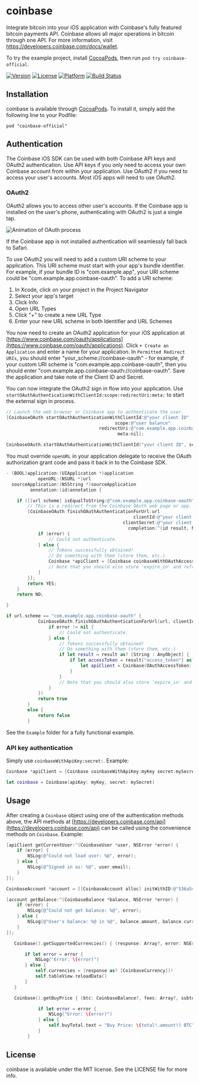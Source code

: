# coinbase

Integrate bitcoin into your iOS application with Coinbase's fully featured bitcoin payments API. Coinbase allows all major operations in bitcoin through one API. For more information, visit https://developers.coinbase.com/docs/wallet.

To try the example project, install [CocoaPods](http://cocoapods.org), then run `pod try coinbase-official`.

[![Version](https://img.shields.io/cocoapods/v/coinbase-official.svg?style=flat)](http://cocoadocs.org/docsets/coinbase-official)
[![License](https://img.shields.io/cocoapods/l/coinbase-official.svg?style=flat)](http://cocoadocs.org/docsets/coinbase-official)
[![Platform](https://img.shields.io/cocoapods/p/coinbase-official.svg?style=flat)](http://cocoadocs.org/docsets/coinbase-official)
[![Build Status](https://travis-ci.org/coinbase/coinbase-ios-sdk.svg?branch=master)](https://travis-ci.org/coinbase/coinbase-ios-sdk?branch=master)

## Installation

coinbase is available through [CocoaPods](http://cocoapods.org). To install
it, simply add the following line to your Podfile:

    pod "coinbase-official"

## Authentication

The Coinbase iOS SDK can be used with both Coinbase API keys and OAuth2 authentication. Use API keys if you only need to access your own Coinbase account from within your application. Use OAuth2 if you need to access your user's accounts. Most iOS apps will need to use OAuth2.

### OAuth2

OAuth2 allows you to access other user's accounts. If the Coinbase app is installed on the user's phone, authenticating with OAuth2 is just a single tap.

![Animation of OAuth process](http://i.imgur.com/Uikav7g.gif)

If the Coinbase app is not installed authentication will seamlessly fall back to Safari.

To use OAuth2 you will need to add a custom URI scheme to your application. This URI scheme must start with your app's bundle identifier. For example, if your bundle ID is "com.example.app", your URI scheme could be "com.example.app.coinbase-oauth". To add a URI scheme:

1. In Xcode, click on your project in the Project Navigator
2. Select your app's target
3. Click Info
4. Open URL Types
5. Click "+" to create a new URL Type
6. Enter your new URL scheme in both Identifier and URL Schemes

You now need to create an OAuth2 application for your iOS application at [https://www.coinbase.com/oauth/applications](https://www.coinbase.com/oauth/applications). Click `+ Create an Application` and enter a name for your application. In `Permitted Redirect URIs`, you should enter "your_scheme://coinbase-oauth" - for example, if your custom URI scheme is "com.example.app.coinbase-oauth", then you should enter "com.example.app.coinbase-oauth://coinbase-oauth". Save the application and take note of the Client ID and Secret.

You can now integrate the OAuth2 sign in flow into your application. Use `startOAuthAuthenticationWithClientId:scope:redirectUri:meta:` to start the external sign in process.

```objective-c
// Launch the web browser or Coinbase app to authenticate the user.
[CoinbaseOAuth startOAuthAuthenticationWithClientId:@"your client ID"
                                         scope:@"user balance"
                                   redirectUri:@"com.example.app.coinbase-oauth://coinbase-oauth" // Same as entered into Create Application
                                          meta:nil];
```
```swift
CoinbaseOAuth.startOAuthAuthenticationWithClientId("your client ID", scope: "user balance", redirectUri: "com.example.app.coinbase-oauth://coinbase-oauth", meta: nil)
```

You must override `openURL` in your application delegate to receive the OAuth authorization grant code and pass it back in to the Coinbase SDK.

```objective-c
- (BOOL)application:(UIApplication *)application
            openURL:(NSURL *)url
  sourceApplication:(NSString *)sourceApplication
         annotation:(id)annotation {

    if ([[url scheme] isEqualToString:@"com.example.app.coinbase-oauth"]) {
        // This is a redirect from the Coinbase OAuth web page or app.
        [CoinbaseOAuth finishOAuthAuthenticationForUrl:url
                                                clientId:@"your client ID"
                                            clientSecret:@"your client secret"
                                              completion:^(id result, NSError *error) {
            if (error) {
                // Could not authenticate.
            } else {
                // Tokens successfully obtained!
                // Do something with them (store them, etc.)
                Coinbase *apiClient = [Coinbase coinbaseWithOAuthAccessToken:[result objectForKey:@"access_token"]];
                // Note that you should also store 'expire_in' and refresh the token using [CoinbaseOAuth getOAuthTokensForRefreshToken] when it expires
            }
        }];
        return YES;
    }
    return NO;

}
```
```swift
if url.scheme == "com.example.app.coinbase-oauth" {
            CoinbaseOAuth.finishOAuthAuthenticationForUrl(url, clientId: "your client ID", clientSecret: "your client secret", completion: { (result : AnyObject?, error: NSError?) -> Void in
                if error != nil {
                    // Could not authenticate.
                } else {
                    // Tokens successfully obtained!
                    // Do something with them (store them, etc.)
                    if let result = result as? [String : AnyObject] {
                        if let accessToken = result["access_token"] as? String {
                            let apiClient = Coinbase(OAuthAccessToken: accessToken)
                        }
                    }
                    // Note that you should also store 'expire_in' and refresh the token using CoinbaseOAuth.getOAuthTokensForRefreshToken() when it expires
                }
            })
            return true
        }
        else {
            return false
        }
```

See the `Example` folder for a fully functional example.


### API key authentication

Simply use `coinbaseWithApiKey:secret:`. Example:

```objective-c
Coinbase *apiClient = [Coinbase coinbaseWithApiKey:myKey secret:mySecret];
```
```swift
let coinbase = Coinbase(apiKey: myKey, secret: mySecret)
```

## Usage

After creating a `Coinbase` object using one of the authentication methods above, the API methods at [https://developers.coinbase.com/api](https://developers.coinbase.com/api) can be called using the convenience methods on `Coinbase`. Example:

```objective-c
[apiClient getCurrentUser:^(CoinbaseUser *user, NSError *error) {
    if (error) {
        NSLog(@"Could not load user: %@", error);
    } else {
        NSLog(@"Signed in as: %@", user.email);
    }
}];

CoinbaseAccount *account = [[CoinbaseAccount alloc] initWithID:@"536a541fa9393bb3c7000034" client:apiClient];

[account getBalance:^(CoinbaseBalance *balance, NSError *error) {
    if (error) {
        NSLog(@"Could not get balance: %@", error);
    } else {
        NSLog(@"User's balance: %@ in %@", balance.amount, balance.currency);
    }
}];

```

```swift
   Coinbase().getSupportedCurrencies() { (response: Array?, error: NSError?) in

       if let error = error {
           NSLog("Error: \(error)")
       } else {
           self.currencies = (response as? [CoinbaseCurrency])!
           self.tableView.reloadData()
       }
   }

   Coinbase().getBuyPrice { (btc: CoinbaseBalance?, fees: Array?, subtotal: CoinbaseBalance?, total: CoinbaseBalance?, error: NSError?) in

            if let error = error {
                NSLog("Error: \(error)")
            } else {
                self.buyTotal.text = "Buy Price: \(total!.amount!) BTC"
            }
        }

```

## License

coinbase is available under the MIT license. See the LICENSE file for more info.
